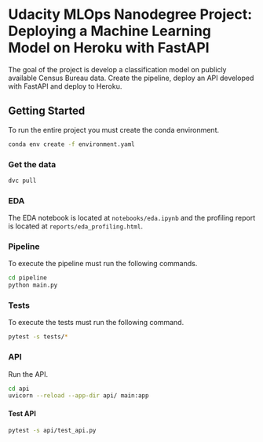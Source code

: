 # Udacity MLOps Nanodegree Project: Deploying a Machine Learning Model on Heroku with FastAPI

The goal of the project is develop a classification model on publicly available Census Bureau data. Create the pipeline, deploy an API developed with FastAPI and deploy to Heroku.

## Getting Started

To run the entire project you must create the conda environment.

```bash
conda env create -f environment.yaml
```

### Get the data

```bash
dvc pull
```

### EDA

The EDA notebook is located at `notebooks/eda.ipynb` and the profiling report is located at `reports/eda_profiling.html`.

### Pipeline

To execute the pipeline must run the following commands.

```bash
cd pipeline
python main.py
```

### Tests

To execute the tests must run the following command.

```bash
pytest -s tests/*
```

### API

Run the API.

```bash
cd api
uvicorn --reload --app-dir api/ main:app
```

#### Test API

```bash
pytest -s api/test_api.py
```

